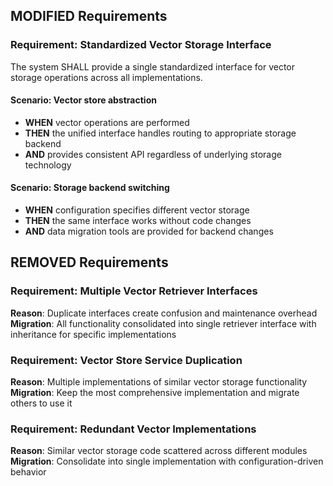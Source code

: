 ## MODIFIED Requirements
### Requirement: Standardized Vector Storage Interface
The system SHALL provide a single standardized interface for vector storage operations across all implementations.

#### Scenario: Vector store abstraction
- **WHEN** vector operations are performed
- **THEN** the unified interface handles routing to appropriate storage backend
- **AND** provides consistent API regardless of underlying storage technology

#### Scenario: Storage backend switching
- **WHEN** configuration specifies different vector storage
- **THEN** the same interface works without code changes
- **AND** data migration tools are provided for backend changes

## REMOVED Requirements
### Requirement: Multiple Vector Retriever Interfaces
**Reason**: Duplicate interfaces create confusion and maintenance overhead
**Migration**: All functionality consolidated into single retriever interface with inheritance for specific implementations

### Requirement: Vector Store Service Duplication
**Reason**: Multiple implementations of similar vector storage functionality
**Migration**: Keep the most comprehensive implementation and migrate others to use it

### Requirement: Redundant Vector Implementations
**Reason**: Similar vector storage code scattered across different modules
**Migration**: Consolidate into single implementation with configuration-driven behavior